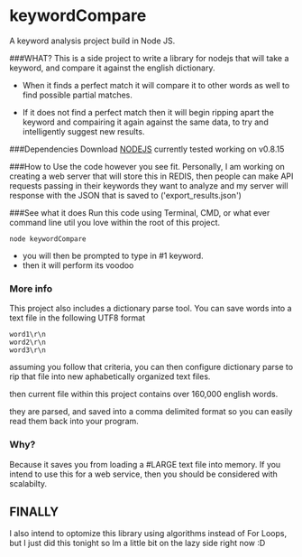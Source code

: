 keywordCompare
==============

A keyword analysis project build in Node JS.

###WHAT?
This is a side project to write a library for nodejs
that will take a keyword, and compare it against the english
dictionary.

* When it finds a perfect match it will compare it to other words as
well to find possible partial matches.

* If it does not find a perfect match then it will begin ripping apart
the keyword and compairing it again against the same data, to try and 
intelligently suggest new results.

###Dependencies
Download [NODEJS](http://nodejs.org)
currently tested working on v0.8.15

###How to
Use the code however you see fit.
Personally, I am working on creating a web server
that will store this in REDIS, then people can make API
requests passing in their keywords they want to analyze
and my server will response with the JSON that is saved
to ('export_results.json')


###See what it does
Run this code using Terminal, CMD, or what ever command line util you love
within the root of this project.
```shell
node keywordCompare
```

* you will then be prompted to type in #1 keyword.
* then it will perform its voodoo

### More info
This project also includes a dictionary parse tool.
You can save words into a text file in the following UTF8 format

```shell
word1\r\n
word2\r\n
word3\r\n
```

assuming you follow that criteria, you can then configure dictionary parse
to rip that file into new aphabetically organized text files.

then current file within this project contains over 160,000 english words.

they are parsed, and saved into a comma delimited format so you can
easily read them back into your program.

### Why?
Because it saves you from loading a #LARGE text file into memory.
If you intend to use this for a web service, then you should be considered
with scalabilty.

## FINALLY
I also intend to optomize this library using algorithms instead of
For Loops, but I just did this tonight so Im a little bit on the
lazy side right now :D